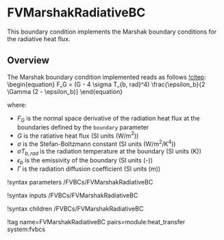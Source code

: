 # FVMarshakRadiativeBC

This boundary condition implements the Marshak boundary conditions for
the radiative heat flux.

## Overview

The Marshak boundary condition implemented reads as follows [!citep](modest2021):
\begin{equation}
F_G = (G - 4 \sigma T_{b, rad}^4) \frac{\epsilon_b}{2 \Gamma (2 - \epsilon_b)}
\end{equation}

where:

- $F_G$ is the normal space derivative of the radiation heat flux at the boundaries defined by the `boundary` parameter
- $G$ is the ratiative heat flux (SI units (W/m$^2$))
- $\sigma$ is the Stefan-Boltzmann constant (SI units (W/m$^2$/K$^4$))
- $\sigma T_{b, rad}$ is the radiation temperature at the boundary (SI units (K))
- $\epsilon_b$ is the emissivity of the boundary (SI units (-))
- $\Gamma$ is the radiation diffusion coefficient (SI units (m))

!syntax parameters /FVBCs/FVMarshakRadiativeBC

!syntax inputs /FVBCs/FVMarshakRadiativeBC

!syntax children /FVBCs/FVMarshakRadiativeBC

!tag name=FVMarshakRadiativeBC pairs=module:heat_transfer system:fvbcs
